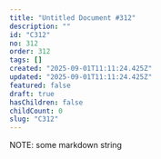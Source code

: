 ```yaml
---
title: "Untitled Document #312"
description: ""
id: "C312"
no: 312
order: 312
tags: []
created: "2025-09-01T11:11:24.425Z"
updated: "2025-09-01T11:11:24.425Z"
featured: false
draft: true
hasChildren: false
childCount: 0
slug: "C312"
---
```


NOTE: some markdown string
